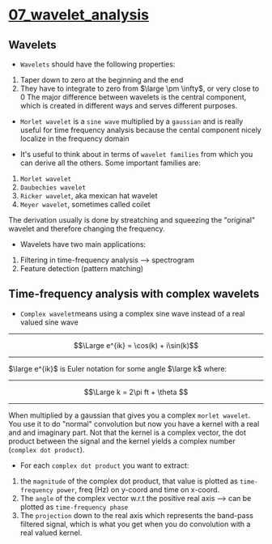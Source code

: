 # [07_wavelet_analysis]()

## Wavelets

- `Wavelets` should have the following properties:
1) Taper down to zero at the beginning and the end
2) They have to integrate to zero from $\large \pm \infty$, or very close to 0
The major difference between wavelets is the central component, which is created in different ways and serves different purposes.

- `Morlet wavelet` is a `sine wave` multiplied by a `gaussian` and is really useful for time frequency analysis because the cental component nicely localize in the frequency domain

- It's useful to think about in terms of `wavelet families` from which you can derive all the others. Some important families are:
1) `Morlet wavelet`
2) `Daubechies wavelet`
3) `Ricker wavelet`, aka mexican hat wavelet
4) `Meyer wavelet`, sometimes called coilet

The derivation usually is done by streatching and squeezing the "original" wavelet and therefore changing the frequency.

- Wavelets have two main applications:
1) Filtering in time-frequency analysis --> spectrogram
2) Feature detection (pattern matching)

## Time-frequency analysis with complex wavelets

- `Complex wavelet`means using a complex sine wave instead of a real valued sine wave
_____________________
$$\Large e^{ik} = \cos(k) + i\sin(k)$$
_____________________

$\large e^{ik}$ is Euler notation for some angle $\large k$ where:
_____________________
$$\Large k = 2\pi ft + \theta $$
_____________________

When multiplied by a gaussian that gives you a complex `morlet wavelet`. You use it to do "normal" convolution but now you have a kernel with a real and and imaginary part. Not that the kernel is a complex vector, the dot product between the signal and the kernel yields a complex number (`complex dot product`). 

- For each `complex dot product` you want to extract: 
1) the `magnitude` of the complex dot product, that value is plotted as `time-frequency power`, freq (Hz) on y-coord and time on x-coord.
2) The `angle` of the complex vector w.r.t the positive real axis --> can be plotted as `time-frequency phase`
3) The `projection` down to the real axis which represents the band-pass filtered signal, which is what you get when you do convolution with a real valued kernel.